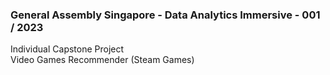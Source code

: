 ### General Assembly Singapore - Data Analytics Immersive - 001 / 2023
Individual Capstone Project <br>
Video Games Recommender (Steam Games)
